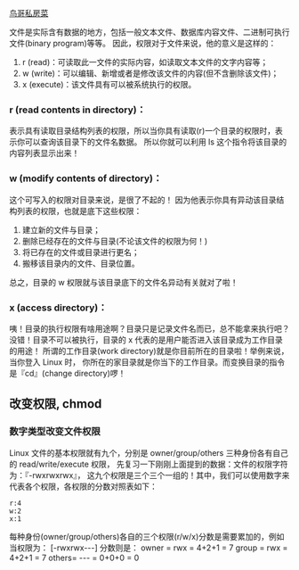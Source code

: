 [鸟哥私房菜](http://cn.linux.vbird.org/linux_basic/0210filepermission.php)

文件是实际含有数据的地方，包括一般文本文件、数据库内容文件、二进制可执行文件(binary program)等等。 因此，权限对于文件来说，他的意义是这样的：

1. r (read)：可读取此一文件的实际内容，如读取文本文件的文字内容等；
2. w (write)：可以编辑、新增或者是修改该文件的内容(但不含删除该文件)；
3. x (execute)：该文件具有可以被系统执行的权限。

### r (read contents in directory)：

表示具有读取目录结构列表的权限，所以当你具有读取(r)一个目录的权限时，表示你可以查询该目录下的文件名数据。 所以你就可以利用 ls 这个指令将该目录的内容列表显示出来！

### w (modify contents of directory)：

这个可写入的权限对目录来说，是很了不起的！ 因为他表示你具有异动该目录结构列表的权限，也就是底下这些权限：

1. 建立新的文件与目录；
2. 删除已经存在的文件与目录(不论该文件的权限为何！)
3. 将已存在的文件或目录进行更名；
4. 搬移该目录内的文件、目录位置。

总之，目录的 w 权限就与该目录底下的文件名异动有关就对了啦！

### x (access directory)：

咦！目录的执行权限有啥用途啊？目录只是记录文件名而已，总不能拿来执行吧？没错！目录不可以被执行，目录的 x 代表的是用户能否进入该目录成为工作目录的用途！ 所谓的工作目录(work directory)就是你目前所在的目录啦！举例来说，当你登入 Linux 时， 你所在的家目录就是你当下的工作目录。而变换目录的指令是『cd』(change directory)啰！

## 改变权限, chmod

### 数字类型改变文件权限

Linux 文件的基本权限就有九个，分别是 owner/group/others 三种身份各有自己的 read/write/execute 权限， 先复习一下刚刚上面提到的数据：文件的权限字符为：『-rwxrwxrwx』， 这九个权限是三个三个一组的！其中，我们可以使用数字来代表各个权限，各权限的分数对照表如下：

```
r:4
w:2
x:1
```

每种身份(owner/group/others)各自的三个权限(r/w/x)分数是需要累加的，例如当权限为： [-rwxrwx---] 分数则是：
owner = rwx = 4+2+1 = 7
group = rwx = 4+2+1 = 7
others= --- = 0+0+0 = 0

